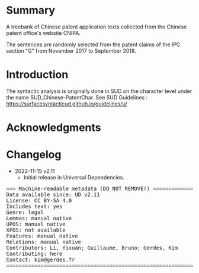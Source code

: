 # Summary

A treebank of Chinese patent application texts collected from the Chinese patent office's website CNIPA.

The sentences are randomly selected from the patent claims of the IPC section "G" from November 2017 to September 2018.


# Introduction

The syntactic analysis is originally done in SUD on the character level under the name SUD_Chinese-PatentChar. See SUD Guidelines : https://surfacesyntacticud.github.io/guidelines/u/


# Acknowledgments




# Changelog

* 2022-11-15 v2.11
  * Initial release in Universal Dependencies.


<pre>
=== Machine-readable metadata (DO NOT REMOVE!) ================================
Data available since: UD v2.11
License: CC BY-SA 4.0
Includes text: yes
Genre: legal
Lemmas: manual native
UPOS: manual native
XPOS: not available
Features: manual native
Relations: manual native
Contributors: Li, Yixuan; Guillaume, Bruno; Gerdes, Kim
Contributing: here
Contact: kim@gerdes.fr
===============================================================================
</pre>
